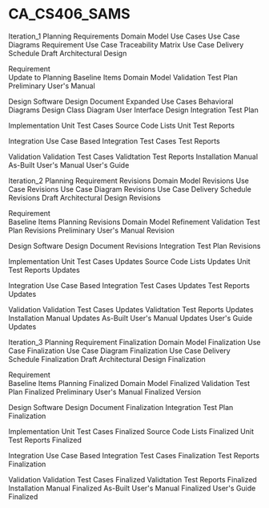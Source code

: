 # CA_CS406_SAMS
Iteration_1
  Planning
    Requirements
    Domain Model
    Use Cases
    Use Case Diagrams
    Requirement Use Case Traceability Matrix
    Use Case Delivery Schedule
    Draft Architectural Design
  
  Requirement  
    Update to Planning Baseline Items
    Domain Model
    Validation Test Plan
    Preliminary User's Manual
  
  Design
    Software Design Document
      Expanded Use Cases
      Behavioral Diagrams
      Design Class Diagram
      User Interface Design
    Integration Test Plan
  
  Implementation
    Unit Test Cases
    Source Code Lists
    Unit Test Reports

  Integration
    Use Case Based Integration Test Cases
    Test Reports

  Validation
    Validation Test Cases
    Validtation Test Reports
    Installation Manual
    As-Built User's Manual
    User's Guide
    
Iteration_2
  Planning
    Requirement Revisions
    Domain Model Revisions
    Use Case Revisions
    Use Case Diagram Revisions
    Use Case Delivery Schedule Revisions
    Draft Architectural Design Revisions
  
  Requirement  
    Baseline Items Planning Revisions
    Domain Model Refinement
    Validation Test Plan Revisions
    Preliminary User's Manual Revision
  
  Design
    Software Design Document Revisions
    Integration Test Plan Revisions
  
  Implementation
    Unit Test Cases Updates
    Source Code Lists Updates
    Unit Test Reports Updates

  Integration
    Use Case Based Integration Test Cases Updates
    Test Reports Updates

  Validation
    Validation Test Cases Updates
    Validtation Test Reports Updates
    Installation Manual Updates
    As-Built User's Manual Updates
    User's Guide Updates
  
  Iteration_3
  Planning
    Requirement Finalization
    Domain Model Finalization
    Use Case Finalization
    Use Case Diagram Finalization
    Use Case Delivery Schedule Finalization
    Draft Architectural Design Finalization
  
  Requirement  
    Baseline Items Planning Finalized
    Domain Model Finalized
    Validation Test Plan Finalized
    Preliminary User's Manual Finalized Version
  
  Design
    Software Design Document Finalization
    Integration Test Plan Finalization
  
  Implementation
    Unit Test Cases Finalized
    Source Code Lists Finalized
    Unit Test Reports Finalized

  Integration
    Use Case Based Integration Test Cases Finalization
    Test Reports Finalization

  Validation
    Validation Test Cases Finalized
    Validtation Test Reports Finalized
    Installation Manual Finalized
    As-Built User's Manual Finalized
    User's Guide Finalized
